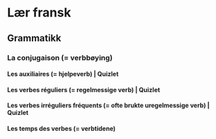 # Lær fransk

## Grammatikk
### La conjugaison (= verbbøying)
#### Les auxiliaires (= hjelpeverb) | Quizlet
#### Les verbes réguliers (= regelmessige verb) | Quizlet
#### Les verbes irréguliers fréquents (= ofte brukte uregelmessige verb) | Quizlet
#### Les temps des verbes (= verbtidene)

